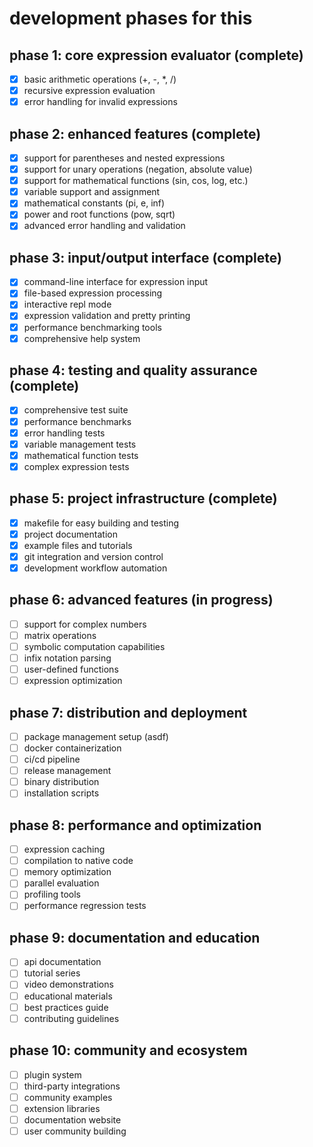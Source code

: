 # development phases for this

## phase 1: core expression evaluator (complete)
- [x] basic arithmetic operations (+, -, *, /)
- [x] recursive expression evaluation
- [x] error handling for invalid expressions

## phase 2: enhanced features (complete)
- [x] support for parentheses and nested expressions
- [x] support for unary operations (negation, absolute value)
- [x] support for mathematical functions (sin, cos, log, etc.)
- [x] variable support and assignment
- [x] mathematical constants (pi, e, inf)
- [x] power and root functions (pow, sqrt)
- [x] advanced error handling and validation

## phase 3: input/output interface (complete)
- [x] command-line interface for expression input
- [x] file-based expression processing
- [x] interactive repl mode
- [x] expression validation and pretty printing
- [x] performance benchmarking tools
- [x] comprehensive help system

## phase 4: testing and quality assurance (complete)
- [x] comprehensive test suite
- [x] performance benchmarks
- [x] error handling tests
- [x] variable management tests
- [x] mathematical function tests
- [x] complex expression tests

## phase 5: project infrastructure (complete)
- [x] makefile for easy building and testing
- [x] project documentation
- [x] example files and tutorials
- [x] git integration and version control
- [x] development workflow automation

## phase 6: advanced features (in progress)
- [ ] support for complex numbers
- [ ] matrix operations
- [ ] symbolic computation capabilities
- [ ] infix notation parsing
- [ ] user-defined functions
- [ ] expression optimization

## phase 7: distribution and deployment
- [ ] package management setup (asdf)
- [ ] docker containerization
- [ ] ci/cd pipeline
- [ ] release management
- [ ] binary distribution
- [ ] installation scripts

## phase 8: performance and optimization
- [ ] expression caching
- [ ] compilation to native code
- [ ] memory optimization
- [ ] parallel evaluation
- [ ] profiling tools
- [ ] performance regression tests

## phase 9: documentation and education
- [ ] api documentation
- [ ] tutorial series
- [ ] video demonstrations
- [ ] educational materials
- [ ] best practices guide
- [ ] contributing guidelines

## phase 10: community and ecosystem
- [ ] plugin system
- [ ] third-party integrations
- [ ] community examples
- [ ] extension libraries
- [ ] documentation website
- [ ] user community building 